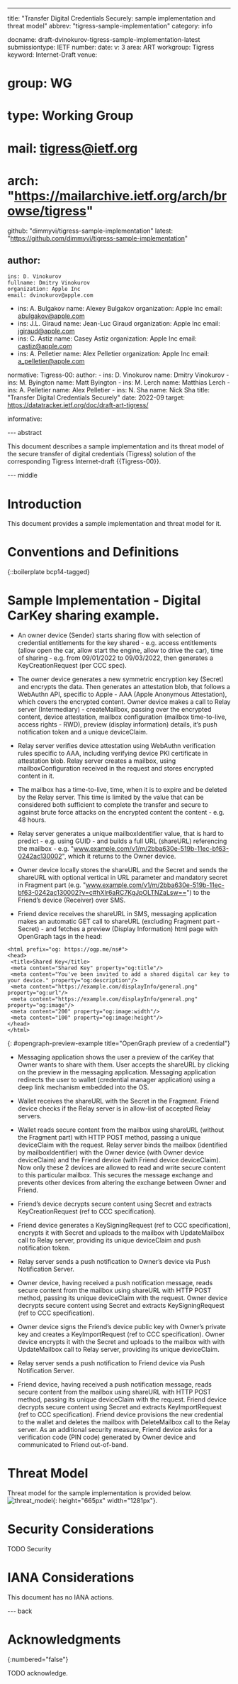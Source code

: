 ---

title: "Transfer Digital Credentials Securely: sample implementation and threat model"
abbrev: "tigress-sample-implementation"
category: info

docname: draft-dvinokurov-tigress-sample-implementation-latest
submissiontype: IETF
number:
date:
v: 3
area: ART
workgroup: Tigress
keyword: Internet-Draft
venue:
#  group: WG
#  type: Working Group
#  mail: tigress@ietf.org
#  arch: "https://mailarchive.ietf.org/arch/browse/tigress"
  github: "dimmyvi/tigress-sample-implementation"
  latest: "https://github.com/dimmyvi/tigress-sample-implementation"

author:
 -
    ins: D. Vinokurov
    fullname: Dmitry Vinokurov
    organization: Apple Inc
    email: dvinokurov@apple.com
 -
    ins: A. Bulgakov
    name: Alexey Bulgakov
    organization: Apple Inc
    email: abulgakov@apple.com
 -
    ins: J.L. Giraud
    name: Jean-Luc Giraud
    organization: Apple Inc
    email: jgiraud@apple.com
 -
    ins: C. Astiz
    name: Casey Astiz
    organization: Apple Inc
    email: castiz@apple.com
 -
    ins: A. Pelletier
    name: Alex Pelletier
    organization: Apple Inc
    email: a_pelletier@apple.com


normative:
  Tigress-00:
    author:
    -
      ins: D. Vinokurov
      name: Dmitry Vinokurov
    -
      ins: M. Byington
      name: Matt Byington
    -
      ins: M. Lerch
      name: Matthias Lerch
    -
      ins: A. Pelletier
      name: Alex Pelletier
    -
      ins: N. Sha
      name: Nick Sha
    title: "Transfer Digital Credentials Securely"
    date: 2022-09
    target: https://datatracker.ietf.org/doc/draft-art-tigress/

informative:


--- abstract

This document describes a sample implementation and its threat model of the secure transfer of digital credentials (Tigress) solution of the corresponding Tigress Internet-draft {{Tigress-00}}.


--- middle

# Introduction

This document provides a sample implementation and threat model for it.


# Conventions and Definitions

{::boilerplate bcp14-tagged}

# Sample Implementation - Digital CarKey sharing example.

- An owner device (Sender) starts sharing flow with selection of credential entitlements for the key shared - e.g. access entitlements (allow open the car, allow start the engine, allow to drive the car), time of sharing - e.g. from 09/01/2022 to 09/03/2022, then generates a KeyCreationRequest (per CCC spec).

- The owner device generates a new symmetric encryption key (Secret) and encrypts the data. Then generates an attestation blob, that follows a WebAuthn API, specific to Apple - AAA (Apple Anonymous Attestation), which covers the encrypted content. Owner device makes a call to Relay server (Intermediary) - createMailbox, passing over the encrypted content, device attestation, mailbox configuration (mailbox time-to-live, access rights - RWD), preview (display information) details, it’s push notification token and a unique deviceClaim.

- Relay server verifies device attestation using WebAuthn verification rules specific to AAA, including verifying device PKI certificate in attestation blob. Relay server creates a mailbox, using mailboxConfiguration received in the request and stores encrypted content in it.

- The mailbox has a time-to-live, time, when it is to expire and be deleted by the Relay server. This time is limited by the value that can be considered both sufficient to complete the transfer and secure to against brute force attacks on the encrypted content the content - e.g. 48 hours.

- Relay server generates a unique mailboxIdentifier value, that is hard to predict - e.g. using GUID - and builds a full URL (shareURL) referencing the mailbox - e.g. "www.example.com/v1/m/2bba630e-519b-11ec-bf63-0242ac130002", which it returns to the Owner device.

- Owner device locally stores the shareURL and the Secret and sends the shareURL with optional vertical in URL parameter and mandatory secret in Fragment part (e.g. "www.example.com/v1/m/2bba630e-519b-11ec-bf63-0242ac130002?v=c#hXlr6aRC7KgJpOLTNZaLsw==") to the Friend’s device (Receiver) over SMS.

- Friend device receives the shareURL in SMS, messaging application makes an automatic GET call to shareURL (excluding Fragment part - Secret) - and fetches a preview (Display Information) html page with OpenGraph tags in the head:

~~~
<html prefix="og: https://ogp.me/ns#">
<head>
 <title>Shared Key</title>
 <meta content="Shared Key" property="og:title"/>
 <meta content="You've been invited to add a shared digital car key to your device." property="og:description"/>
 <meta content="https://example.com/displayInfo/general.png" property="og:url"/>
 <meta content="https://example.com/displayInfo/general.png" property="og:image"/>
 <meta content="200" property="og:image:width"/>
 <meta content="100" property="og:image:height"/>
</head>
</html>
~~~
{: #opengraph-preview-example title="OpenGraph preview of a credential"}

- Messaging application shows the user a preview of the carKey that Owner wants to share with them. User accepts the shareURL by clicking on the preview in the messaging application. Messaging application redirects the user to wallet (credential manager application) using a deep link mechanism embedded into the OS.

- Wallet receives the shareURL with the Secret in the Fragment. Friend device checks if the Relay server is in allow-list of accepted Relay servers.

- Wallet reads secure content from the mailbox using shareURL (without the Fragment part) with HTTP POST method, passing a unique deviceClaim with the request. Relay server binds the mailbox (identified by mailboxIdentifier) with the Owner device (with Owner device deviceClaim) and the Friend device (with Friend device deviceClaim). Now only these 2 devices are allowed to read and write secure content to this particular mailbox. This secures the message exchange and prevents other devices from altering the exchange between Owner and Friend.

- Friend’s device decrypts secure content using Secret and extracts KeyCreationRequest (ref to CCC specification).

- Friend device generates a KeySigningRequest (ref to CCC specification), encrypts it with Secret and uploads to the mailbox with UpdateMailbox call to Relay server, providing its unique deviceClaim and push notification token.

- Relay server sends a push notification to Owner’s device via Push Notification Server.

-  Owner device, having received a push notification message,  reads secure content from the mailbox using shareURL with HTTP POST method, passing its unique deviceClaim with the request. Owner device decrypts secure content using Secret and extracts KeySigningRequest (ref to CCC specification).

-  Owner device signs the Friend’s device public key with Owner’s private key and creates a KeyImportRequest (ref to CCC specification). Owner device encrypts it with the Secret and uploads to the mailbox with with UpdateMailbox call to Relay server, providing its unique deviceClaim.

-  Relay server sends a push notification to Friend device via Push Notification Server.

- Friend device, having received a push notification message,  reads secure content from the mailbox using shareURL with HTTP POST method, passing its unique deviceClaim with the request. Friend device decrypts secure content using Secret and extracts KeyImportRequest (ref to CCC specification). Friend device provisions the new credential to the wallet and deletes the mailbox with DeleteMailbox call to the Relay server. As an additional security measure, Friend device asks for a verification code (PIN code) generated by Owner device and communicated to Friend out-of-band.


# Threat Model

  Threat model for the sample implementation is provided below.
  ![threat_model](images/threat_model.jpg){: height="665px" width="1281px"}.


# Security Considerations

TODO Security


# IANA Considerations

This document has no IANA actions.


--- back

# Acknowledgments
{:numbered="false"}

TODO acknowledge.

